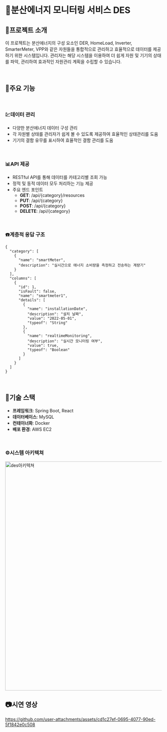 # 🔋분산에너지 모니터링 서비스 DES

## 📖프로젝트 소개
이 프로젝트는 분산에너지의 구성 요소인 DER, HomeLoad, Inverter, SmarterMeter, VPP와 같은 자원들을 통합적으로 관리하고 효율적으로 데이터를 제공하기 위한 시스템입니다. 관리자는 해당 시스템을 이용하여 더 쉽게 자원 및 기기의 상태를 파악, 관리하여 효과적인 자원관리 계획을 수립할 수 있습니다.

<br>

## 🧰주요 기능
<br>

### 💹데이터 관리
- 다양한 분산에너지 데이터 구성 관리
- 각 자원별 상태를 관리자가 쉽게 볼 수 있도록 제공하여 효율적인 상태관리를 도움
- 기기의 결함 유무를 표시하여 효율적인 결함 관리를 도움
<br>

### 📊API 제공
- RESTful API를 통해 데이터를 카테고리별 조회 가능
- 정적 및 동적 데이터 모두 처리하는 기능 제공
- 주요 엔드 포인트
  - **GET**: /api/{category}/resources
  - **PUT**: /api/{category}
  - **POST**: /api/{category}
  - **DELETE**: /api/{category}
<br>

### ☎️계층적 응답 구조
```
{
  "category": [
    {
      "name": "smartMeter",
      "description": "실시간으로 에너지 소비량을 측정하고 전송하는 계량기"
    }
  ],
  "columns": [
    {
      "id": 1,
      "isFault": false,
      "name": "smartmeter1",
      "details": [
        {
          "name": "installationDate",
          "description": "설치 날짜",
          "value": "2022-05-01",
          "typeof": "String"
        },
        {
          "name": "realtimeMonitoring",
          "description": "실시간 모니터링 여부",
          "value": true,
          "typeof": "Boolean"
        }
      ]
    }
  ]
}
```

<br>

## 🔧기술 스택
- **프레임워크**: Spring Boot, React
- **데이터베이스**: MySQL
- **컨테이너화**: Docker
- **배포 환경**: AWS EC2
<br>

### ⚙️시스템 아키텍쳐
<img width="737" alt="des아키텍쳐" src="https://github.com/user-attachments/assets/2649e6f5-2fc8-4ae8-96e9-80e583a1f039" />

<br>

## 📷시연 영상
https://github.com/user-attachments/assets/cd1c27ef-0695-4077-90ed-5f1842e0c508
